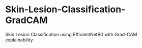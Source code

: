 # Skin-Lesion-Classification-GradCAM
Skin Lesion Classification using EfficientNetB0 with Grad-CAM explainability
